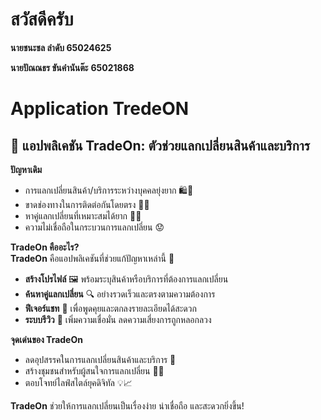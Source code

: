 
# สวัสดีครับ

**นายชนะชล ลำดับ 65024625**

**นายปัณณธร ขันคำนันต๊ะ** **65021868**

# Application TredeON
## 📲 แอปพลิเคชัน TradeOn: ตัวช่วยแลกเปลี่ยนสินค้าและบริการ  

**ปัญหาเดิม**  
- การแลกเปลี่ยนสินค้า/บริการระหว่างบุคคลยุ่งยาก 🛍️🤝  
- ขาดช่องทางในการติดต่อกันโดยตรง 📱❌  
- หาคู่แลกเปลี่ยนที่เหมาะสมได้ยาก 🕵️‍♂️  
- ความไม่เชื่อถือในกระบวนการแลกเปลี่ยน 😟  

**TradeOn คืออะไร?**  
**TradeOn** คือแอปพลิเคชันที่ช่วยแก้ปัญหาเหล่านี้ 🌟  
- **สร้างโปรไฟล์** 🖼️ พร้อมระบุสินค้าหรือบริการที่ต้องการแลกเปลี่ยน  
- **ค้นหาคู่แลกเปลี่ยน** 🔍 อย่างรวดเร็วและตรงตามความต้องการ  
- **ฟีเจอร์แชท** 💬 เพื่อพูดคุยและตกลงรายละเอียดได้สะดวก  
- **ระบบรีวิว** 🌟 เพิ่มความเชื่อมั่น ลดความเสี่ยงการถูกหลอกลวง  

**จุดเด่นของ TradeOn**  
- ลดอุปสรรคในการแลกเปลี่ยนสินค้าและบริการ 🚀  
- สร้างชุมชนสำหรับผู้สนใจการแลกเปลี่ยน 🤗✨  
- ตอบโจทย์ไลฟ์สไตล์ยุคดิจิทัล 💡📈  

**TradeOn** ช่วยให้การแลกเปลี่ยนเป็นเรื่องง่าย น่าเชื่อถือ และสะดวกยิ่งขึ้น!  
